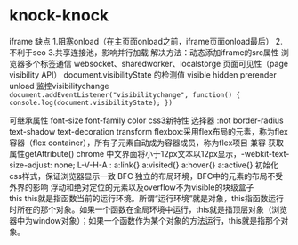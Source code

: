 # knock-knock
iframe 缺点
	1.阻塞onload（在主页面onload之前，iframe页面onload最后）
	2.不利于seo
	3.共享连接池，影响并行加载
	解决方法：动态添加iframe的src属性
浏览器多个标签通信
	websocket、sharedworker、localstorge
页面可见性（page visibility API）
	document.visibilityState 的检测值 visible hidden prerender unload
	监控visibilitychange
	`document.addEventListener("visibilitychange", function() {
		console.log(document.visibilityState);
	})`

可继承属性 font-size font-family color
css3新特性
	选择器 :not 
	border-radius
	text-shadow
	text-decoration
	transform
	flexbox:采用flex布局的元素，称为flex容器（flex container），所有子元素自动成为容器成员，称为flex项目
兼容
	获取属性getAttribute()
	chrome 中文界面将小于12px文本以12px显示，-webkit-text-size-adjust: none;
	L-V-H-A : a:link{} a:visited{} a:hover{} a:active{}
	初始化css样式，保证浏览器显示一致
BFC 
	独立的布局环境，BFC中的元素的布局不受外界的影响
	浮动和绝对定位的元素以及overflow不为visible的块级盒子	
this
	this就是指函数当前的运行环境。所谓“运行环境”就是对象，this指函数运行时所在的那个对象。如果一个函数在全局环境中运行，this就是指顶层对象（浏览器中为window对象）；如果一个函数作为某个对象的方法运行，this就是指那个对象。
	